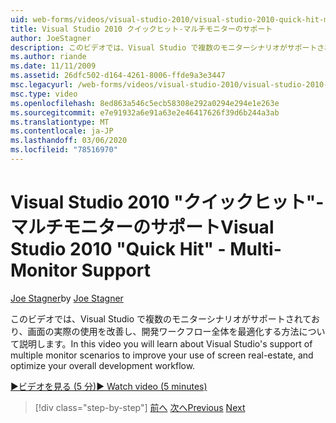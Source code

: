 ```yaml
---
uid: web-forms/videos/visual-studio-2010/visual-studio-2010-quick-hit-multi-monitor-support
title: Visual Studio 2010 クイックヒット-マルチモニターのサポート
author: JoeStagner
description: このビデオでは、Visual Studio で複数のモニターシナリオがサポートされていることを確認して、画面の実際の使用を改善し、全体像を最適化します。
ms.author: riande
ms.date: 11/11/2009
ms.assetid: 26dfc502-d164-4261-8006-ffde9a3e3447
msc.legacyurl: /web-forms/videos/visual-studio-2010/visual-studio-2010-quick-hit-multi-monitor-support
msc.type: video
ms.openlocfilehash: 8ed863a546c5ecb58308e292a0294e294e1e263e
ms.sourcegitcommit: e7e91932a6e91a63e2e46417626f39d6b244a3ab
ms.translationtype: MT
ms.contentlocale: ja-JP
ms.lasthandoff: 03/06/2020
ms.locfileid: "78516970"
---
```

# <a name="visual-studio-2010-quick-hit---multi-monitor-support"></a><span data-ttu-id="c9542-103">Visual Studio 2010 "クイックヒット"-マルチモニターのサポート</span><span class="sxs-lookup"><span data-stu-id="c9542-103">Visual Studio 2010 "Quick Hit" - Multi-Monitor Support</span></span>

<span data-ttu-id="c9542-104">[Joe Stagner](https://github.com/JoeStagner)</span><span class="sxs-lookup"><span data-stu-id="c9542-104">by [Joe Stagner](https://github.com/JoeStagner)</span></span>

<span data-ttu-id="c9542-105">このビデオでは、Visual Studio で複数のモニターシナリオがサポートされており、画面の実際の使用を改善し、開発ワークフロー全体を最適化する方法について説明します。</span><span class="sxs-lookup"><span data-stu-id="c9542-105">In this video you will learn about Visual Studio's support of multiple monitor scenarios to improve your use of screen real-estate, and optimize your overall development workflow.</span></span> 

[<span data-ttu-id="c9542-106">&#9654;ビデオを見る (5 分)</span><span class="sxs-lookup"><span data-stu-id="c9542-106">&#9654; Watch video (5 minutes)</span></span>](https://channel9.msdn.com/Blogs/ASP-NET-Site-Videos/visual-studio-2010-quick-hit-multi-monitor-support)

> [!div class="step-by-step"]
> <span data-ttu-id="c9542-107">[前へ](visual-studio-2010-quick-hit-intellisense-smart-lists.md)
> [次へ](visual-studio-2010-quick-hit-new-web-project-template.md)</span><span class="sxs-lookup"><span data-stu-id="c9542-107">[Previous](visual-studio-2010-quick-hit-intellisense-smart-lists.md)
[Next](visual-studio-2010-quick-hit-new-web-project-template.md)</span></span>
